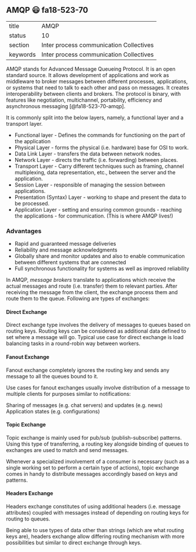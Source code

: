 ## AMQP :smiley: fa18-523-70

|          |                                         |
| -------- | --------------------------------------- |
| title    | AMQP                                    | 
| status   | 10                                      |
| section  | Inter process communication Collectives |
| keywords | Inter process communication Collectives |


AMQP stands for Advanced Message Queueing Protocol. It is an open
standard source. It allows development of applications and work as
middleware to broker messages between different processes,
applications, or systems that need to talk to each other and pass on
messages. It creates interoperability between clients and brokers. The
protocol is binary, with features like negotiation, multichannel,
portability, efficiency and asynchronous messaging [@fa18-523-70-amqp].

It is commonly split into the below layers, namely, a functional layer
and a transport layer.

* Functional layer - Defines the commands for functioning on the part of the application
* Physical Layer - forms the physical (i.e. hardware) base for OSI to work.
* Data Link Layer - transfers the data between network nodes.
* Network Layer - directs the traffic (i.e. forwarding) between places.
* Transport Layer - Carry different techniques such as framing, channel multiplexing, data representation, etc., between the server and the application.
* Session Layer - responsible of managing the session between applications.
* Presentation (Syntax) Layer - working to shape and present the data to be processed.
* Application Layer - setting and ensuring common grounds - reaching the applications - for communication. (This is where AMQP lives!)

### Advantages 

* Rapid and guaranteed message deliveries
* Reliability and message acknowledgments
* Globally share and monitor updates and also to enable communication between different systems that are connected
* Full synchronous functionality for systems as well as improved reliability

In AMQP, *message brokers* translate to applications which receive the
actual messages and route (i.e. transfer) them to relevant
parties. After receiving the message from the client, the exchange
process them and route them to the queue. Following are types of
exchanges:

#### Direct Exchange

Direct exchange type involves the delivery of messages to queues based
on routing keys. Routing keys can be considered as additional data
defined to set where a message will go. Typical use case for direct
exchange is load balancing tasks in a round-robin way between workers.


#### Fanout Exchange

Fanout exchange completely ignores the routing key and sends any
message to all the queues bound to it.

Use cases for fanout exchanges usually involve distribution of a
message to multiple clients for purposes similar to notifications:

Sharing of messages (e.g. chat servers) and updates (e.g. news)
Application states (e.g. configurations)

#### Topic Exchange

Topic exchange is mainly used for pub/sub (publish-subscribe)
patterns. Using this type of transferring, a routing key alongside
binding of queues to exchanges are used to match and send messages.

Whenever a specialized involvement of a consumer is necessary (such as
a single working set to perform a certain type of actions), topic
exchange comes in handy to distribute messages accordingly based on
keys and patterns.

#### Headers Exchange

Headers exchange constitutes of using additional headers (i.e. message
attributes) coupled with messages instead of depending on routing keys
for routing to queues.

Being able to use types of data other than strings (which are what
routing keys are), headers exchange allow differing routing mechanism
with more possibilities but similar to direct exchange through keys.
